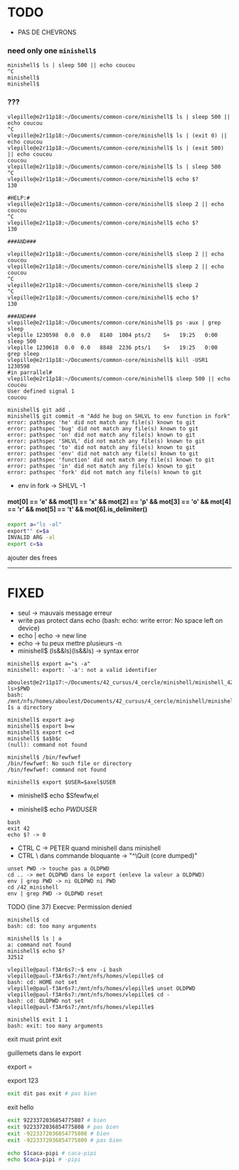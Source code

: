 # TODO
+ PAS DE CHEVRONS

### need only one `minishell$`
```
minishell$ ls | sleep 500 || echo coucou
^C
minishell$
minishell$
```

### ???
```
vlepille@e2r11p18:~/Documents/common-core/minishell$ ls | sleep 500 || echo coucou
^C
vlepille@e2r11p18:~/Documents/common-core/minishell$ ls | (exit 0) || echo coucou
vlepille@e2r11p18:~/Documents/common-core/minishell$ ls | (exit 500) || echo coucou
coucou
vlepille@e2r11p18:~/Documents/common-core/minishell$ ls | sleep 500
^C
vlepille@e2r11p18:~/Documents/common-core/minishell$ echo $?
130

#HELP:#
vlepille@e2r11p18:~/Documents/common-core/minishell$ sleep 2 || echo coucou
^C
vlepille@e2r11p18:~/Documents/common-core/minishell$ echo $?
130

###AND###

vlepille@e2r11p18:~/Documents/common-core/minishell$ sleep 2 || echo coucou
vlepille@e2r11p18:~/Documents/common-core/minishell$ sleep 2 || echo coucou
^C
vlepille@e2r11p18:~/Documents/common-core/minishell$ sleep 2
^C
vlepille@e2r11p18:~/Documents/common-core/minishell$ echo $?
130

###AND###
vlepille@e2r11p18:~/Documents/common-core/minishell$ ps -aux | grep sleep
vlepille 1230598  0.0  0.0   8140  1004 pts/2    S+   19:25   0:00 sleep 500
vlepille 1230618  0.0  0.0   8848  2236 pts/1    S+   19:25   0:00 grep sleep
vlepille@e2r11p18:~/Documents/common-core/minishell$ kill -USR1 1230598
#in parrallel#
vlepille@e2r11p18:~/Documents/common-core/minishell$ sleep 500 || echo coucou
User defined signal 1
coucou
```


```
minishell$ git add .
minishell$ git commit -m "Add he bug on SHLVL to env function in fork"
error: pathspec 'he' did not match any file(s) known to git
error: pathspec 'bug' did not match any file(s) known to git
error: pathspec 'on' did not match any file(s) known to git
error: pathspec 'SHLVL' did not match any file(s) known to git
error: pathspec 'to' did not match any file(s) known to git
error: pathspec 'env' did not match any file(s) known to git
error: pathspec 'function' did not match any file(s) known to git
error: pathspec 'in' did not match any file(s) known to git
error: pathspec 'fork' did not match any file(s) known to git
```

+ env in fork -> SHLVL -1

#### mot[0] == 'e' && mot[1] == 'x' && mot[2] == 'p' && mot[3] == 'o' && mot[4] == 'r' && mot[5] == 't' && mot[6].is_delimiter()
``` bash
export a="ls -al"
export"" c=$a
INVALID ARG -al
export c=$a
```

ajouter des frees

____________________________________________________________________________________________________________

# FIXED
+ <ENTER> seul -> mauvais message erreur
+ write pas protect dans echo (bash: echo: write error: No space left on device)
+ echo | echo -> new line
+ echo -> tu peux mettre plusieurs -n
+ minishell$ (ls&&ls)(ls&&ls) -> syntax error

```
minishell$ export a="s -a"
minishell: export: `-a': not a valid identifier
```


```
aboulest@e2r11p17:~/Documents/42_cursus/4_cercle/minishell/minishell_42$ ls>$PWD
bash: /mnt/nfs/homes/aboulest/Documents/42_cursus/4_cercle/minishell/minishell_42: Is a directory
```

```
minishell$ export a=p
minishell$ export b=w
minishell$ export c=d
minishell$ $a$b$c
(null): command not found
```

```
minishell$ /bin/fewfwef
/bin/fewfwef: No such file or directory
/bin/fewfwef: command not found
```

```
minishell$ export $USER=$axel$USER
```

+ minishell$ echo $Sfewfw,el

+ minishell$ echo $PWD$USER

```
bash
exit 42
echo $? -> 0
```

+ CTRL C -> PETER quand minishell dans minishell
+ CTRL \ dans commande bloquante -> "^\Quit (core dumped)"

```
unset PWD -> touche pas a OLDPWD
cd .. -> met OLDPWD dans le export (enleve la valeur a OLDPWD)
env | grep PWD -> ni OLDPWD ni PWD
cd /42_minishell
env | grep PWD -> OLDPWD reset
```

TODO (line 37) Execve: Permission denied

```
minishell$ cd
bash: cd: too many arguments
```

```
minishell$ ls | a
a: command not found
minishell$ echo $?
32512
```

```
vlepille@paul-f3Ar6s7:~$ env -i bash
vlepille@paul-f3Ar6s7:/mnt/nfs/homes/vlepille$ cd
bash: cd: HOME not set
vlepille@paul-f3Ar6s7:/mnt/nfs/homes/vlepille$ unset OLDPWD
vlepille@paul-f3Ar6s7:/mnt/nfs/homes/vlepille$ cd -
bash: cd: OLDPWD not set
vlepille@paul-f3Ar6s7:/mnt/nfs/homes/vlepille$
```

```
minishell$ exit 1 1
bash: exit: too many arguments
```

exit must print exit

guillemets dans le export

export =

export 123

```bash
exit dit pas exit # pas bien
```

exit hello

```bash
exit 9223372036854775807 # bien
exit 9223372036854775808 # pas bien
exit -9223372036854775808 # bien
exit -9223372036854775809 # pas bien
```

``` bash
echo $1caca-pipi # caca-pipi
echo $caca-pipi # -pipi
```

